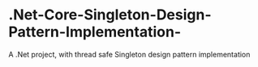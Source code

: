 # .Net-Core-Singleton-Design-Pattern-Implementation-
A .Net project, with thread safe Singleton design pattern implementation 
